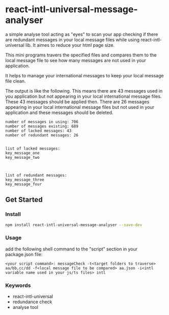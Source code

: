 # react-intl-universal-message-analyser
a simple analyse tool acting as "eyes" to scan your app checking if there are redundant messages in your local message files while using react-intl-universal lib. It aimes to reduce your html page size.

This mini programs travers the specified files and compares them to the local message file to see how many messages are not used in your application. 

It helps to manage your international messages to keep your local message file clean.

The output is like the following. This means there are 43 messages used in you application but not appearing in your local international message files. These 43 messages should be applied then. There are 26 messages appearing in your local international message files but not used in your application and these messages should be deleted.

```
number of messages in using: 706
number of messages existing: 689
number of lacked messages: 43
number of redundant messages: 26


list of lacked messages:
key_message_one
key_message_two



list of redundant messages:
key_message_three
key_message_four

```

## Get Started

### Install
```sh
npm install react-intl-universal-message-analyser --save-dev
```

### Usage
add the following shell command to the "script" section in your package.json file:
```
<your script command>: messageCheck -t<target folders to traverse> aa/bb,cc/dd -f<local message file to be compared> aa.json -i<intl variable name used in your js/ts files> intl
```
### Keywords
- react-intl-universal
- redundance check
- analyse tool

